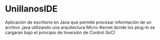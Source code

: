 # UnillanosIDE
Aplicación de escritorio en Java que permite procesar información de un archivo .java 
utilizando una arquitectura Micro-Kernel donde los plug-in 
se cargaran bajo el principio de Inversión de Control (IoC)
